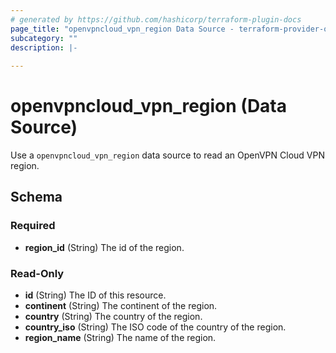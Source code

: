 ```yaml
---
# generated by https://github.com/hashicorp/terraform-plugin-docs
page_title: "openvpncloud_vpn_region Data Source - terraform-provider-openvpncloud"
subcategory: ""
description: |-
  
---
```


# openvpncloud_vpn_region (Data Source)

Use a `openvpncloud_vpn_region` data source to read an OpenVPN Cloud VPN region.



<!-- schema generated by tfplugindocs -->
## Schema

### Required

- **region_id** (String) The id of the region.

### Read-Only

- **id** (String) The ID of this resource.
- **continent** (String) The continent of the region.
- **country** (String) The country of the region.
- **country_iso** (String) The ISO code of the country of the region.
- **region_name** (String) The name of the region.


